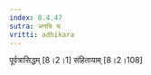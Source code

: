 ```yaml
---
index: 8.4.47
sutra: अनचि च
vritti: adhikara
---
```


 पूर्वत्रासिद्धम् [8।2।1]  संहितायाम् [8।2।108] 